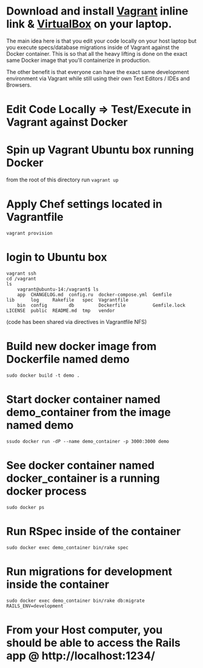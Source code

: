 # Download and install [Vagrant](http://vagrantup.com/ "Vagrant") inline link & [VirtualBox](https://www.virtualbox.org/ "VirtualBox") on your laptop.

The main idea here is that you edit your code locally on your host laptop but you execute specs/database migrations inside of Vagrant against the Docker container. This is so that all the heavy lifting is done on the exact same Docker image that you'll containerize in production.

The other benefit is that everyone can have the exact same development environment via Vagrant while still using their own Text Editors / IDEs and Browsers.

# Edit Code Locally => Test/Execute in Vagrant against Docker

###

# Spin up Vagrant Ubuntu box running Docker

from the root of this directory run `vagrant up`

# Apply Chef settings located in Vagrantfile
``` shell
vagrant provision
```
# login to Ubuntu box
``` shell
vagrant ssh
cd /vagrant
ls
    vagrant@ubuntu-14:/vagrant$ ls
    app  CHANGELOG.md  config.ru  docker-compose.yml  Gemfile       lib      log     Rakefile   spec  Vagrantfile
    bin  config        db         Dockerfile          Gemfile.lock  LICENSE  public  README.md  tmp   vendor

```
(code has been shared via directives in Vagrantfile NFS)


# Build new docker image from Dockerfile named demo
``` shell
sudo docker build -t demo .
```

# Start docker container named demo_container from the image named demo
``` shell
ssudo docker run -dP --name demo_container -p 3000:3000 demo
```

# See docker container named docker_container is a running docker process
``` shell
sudo docker ps
```

# Run RSpec inside of the container
``` shell
sudo docker exec demo_container bin/rake spec
```
# Run migrations for development inside the container
``` shell
sudo docker exec demo_container bin/rake db:migrate RAILS_ENV=development
```
# From your Host computer, you should be able to access the Rails app @ http://localhost:1234/
